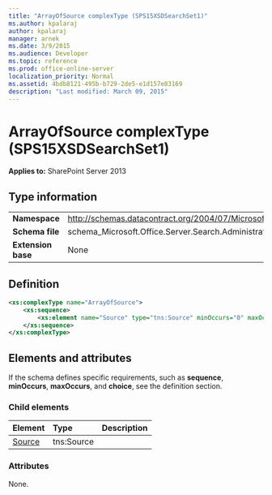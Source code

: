```yaml
---
title: "ArrayOfSource complexType (SPS15XSDSearchSet1)"
ms.author: kpalaraj
author: kpalaraj
manager: arnek
ms.date: 3/9/2015
ms.audience: Developer
ms.topic: reference
ms.prod: office-online-server
localization_priority: Normal
ms.assetid: 4bdb8121-495b-b729-2de5-e1d157e83169
description: "Last modified: March 09, 2015"
---
```


# ArrayOfSource complexType (SPS15XSDSearchSet1)

 
  
 **Applies to:** SharePoint Server 2013
  
## Type information

|||
|:-----|:-----|
|**Namespace** <br/> |http://schemas.datacontract.org/2004/07/Microsoft.Office.Server.Search.Administration.Query  <br/> |
|**Schema file** <br/> |schema_Microsoft.Office.Server.Search.Administration.Query.xsd  <br/> |
|**Extension base** <br/> |None  <br/> |
   
## Definition

```XML
<xs:complexType name="ArrayOfSource">
    <xs:sequence>
        <xs:element name="Source" type="tns:Source" minOccurs="0" maxOccurs="unbounded"></xs:element>
    </xs:sequence>
</xs:complexType>

```

## Elements and attributes

If the schema defines specific requirements, such as **sequence**, **minOccurs**, **maxOccurs**, and **choice**, see the definition section. 
  
### Child elements

|**Element**|**Type**|**Description**|
|:-----|:-----|:-----|
|[Source](source-element-arrayofsource-complextypesps15xsdsearchset1.md) <br/> |tns:Source  <br/> ||
   
### Attributes

None.
  

